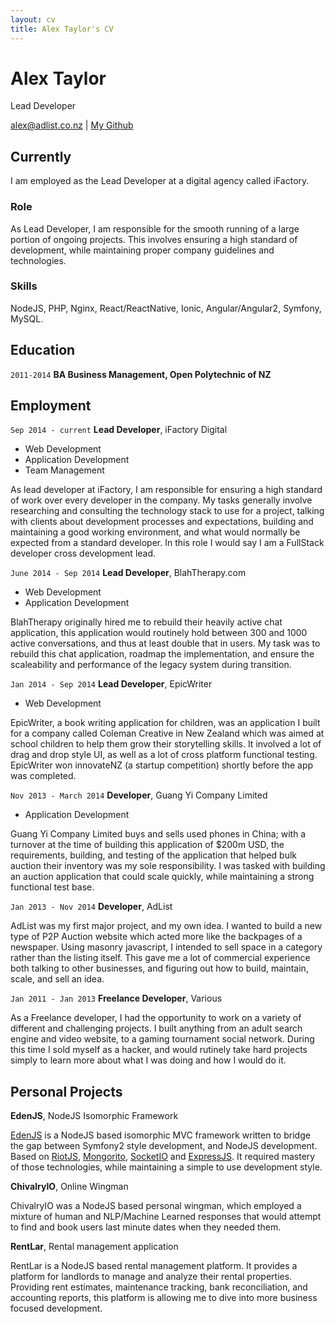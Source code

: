 ```yaml
---
layout: cv
title: Alex Taylor's CV
---
```

# Alex Taylor
Lead Developer

<div id="webaddress">
<a href="alex@adlist.co.nz">alex@adlist.co.nz</a>
| <a href="https://github.com/Alex-iFactory">My Github</a>
</div>


## Currently

I am employed as the Lead Developer at a digital agency called iFactory.

### Role

As Lead Developer, I am responsible for the smooth running of a large portion of ongoing projects. This involves ensuring a high standard of development, while maintaining proper company guidelines and technologies.

### Skills

NodeJS, PHP, Nginx, React/ReactNative, Ionic, Angular/Angular2, Symfony, MySQL.


## Education

`2011-2014`
__BA Business Management, Open Polytechnic of NZ__


## Employment

`Sep 2014 - current`
__Lead Developer__, iFactory Digital

- Web Development
- Application Development
- Team Management

As lead developer at iFactory, I am responsible for ensuring a high standard of work over every developer in the company. My tasks generally involve researching and consulting the technology stack to use for a project, talking with clients about development processes and expectations, building and maintaining a good working environment, and what would normally be expected from a standard developer. In this role I would say I am a FullStack developer cross development lead.

`June 2014 - Sep 2014`
__Lead Developer__, BlahTherapy.com

- Web Development
- Application Development

BlahTherapy originally hired me to rebuild their heavily active chat application, this application would routinely hold between 300 and 1000 active conversations, and thus at least double that in users. My task was to rebuild this chat application, roadmap the implementation, and ensure the scaleability and performance of the legacy system during transition.

`Jan 2014 - Sep 2014`
__Lead Developer__, EpicWriter

- Web Development

EpicWriter, a book writing application for children, was an application I built for a company called Coleman Creative in New Zealand which was aimed at school children to help them grow their storytelling skills. It involved a lot of drag and drop style UI, as well as a lot of cross platform functional testing. EpicWriter won innovateNZ (a startup competition) shortly before the app was completed.

`Nov 2013 - March 2014`
__Developer__, Guang Yi Company Limited

- Application Development

Guang Yi Company Limited buys and sells used phones in China; with a turnover at the time of building this application of $200m USD, the requirements, building, and testing of the application that helped bulk auction their inventory was my sole responsibility. I was tasked with building an auction application that could scale quickly, while maintaining a strong functional test base.

`Jan 2013 - Nov 2014`
__Developer__, AdList

AdList was my first major project, and my own idea. I wanted to build a new type of P2P Auction website which acted more like the backpages of a newspaper. Using masonry javascript, I intended to sell space in a category rather than the listing itself. This gave me a lot of commercial experience both talking to other businesses, and figuring out how to build, maintain, scale, and sell an idea.

`Jan 2011 - Jan 2013`
__Freelance Developer__, Various

As a Freelance developer, I had the opportunity to work on a variety of different and challenging projects. I built anything from an adult search engine and video website, to a gaming tournament social network. During this time I sold myself as a hacker, and would rutinely take hard projects simply to learn more about what I was doing and how I would do it.


## Personal Projects

__EdenJS__, NodeJS Isomorphic Framework

[EdenJS](https://github.com/eden-js/eden/) is a NodeJS based isomorphic MVC framework written to bridge the gap between Symfony2 style development, and NodeJS development. Based on [RiotJS](http://riotjs.com/), [Mongorito](https://github.com/vadimdemedes/mongorito), [SocketIO](http://socket.io/) and [ExpressJS](http://expressjs.com/). It required mastery of those technologies, while maintaining a simple to use development style.

__ChivalryIO__, Online Wingman

ChivalryIO was a NodeJS based personal wingman, which employed a mixture of human and NLP/Machine Learned responses that would attempt to find and book users last minute dates when they needed them.

__RentLar__, Rental management application

RentLar is a NodeJS based rental management platform. It provides a platform for landlords to manage and analyze their rental properties. Providing rent estimates, maintenance tracking, bank reconciliation, and accounting reports, this platform is allowing me to dive into more business focused development.

<!-- ### Footer

Last updated: January 2017 -->


